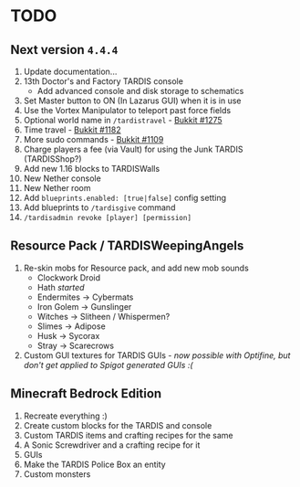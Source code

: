 # TODO

## Next version `4.4.4`
1. Update documentation...
2. 13th Doctor's and Factory TARDIS console
   * Add advanced console and disk storage to schematics
3. Set Master button to ON (In Lazarus GUI) when it is in use
4. Use the Vortex Manipulator to teleport past force fields
5. Optional world name in `/tardistravel` - [Bukkit #1275](https://dev.bukkit.org/projects/tardis/issues/1275)
6. Time travel - [Bukkit #1182](https://dev.bukkit.org/projects/tardis/issues/1182)
7. More sudo commands - [Bukkit #1109](https://dev.bukkit.org/projects/tardis/issues/1109)
8. Charge players a fee (via Vault) for using the Junk TARDIS (TARDISShop?)
9. Add new 1.16 blocks to TARDISWalls
10. New Nether console
11. New Nether room
12. Add `blueprints.enabled: [true|false]` config setting
13. Add blueprints to `/tardisgive` command
14. `/tardisadmin revoke [player] [permission]`

## Resource Pack / TARDISWeepingAngels
1. Re-skin mobs for Resource pack, and add new mob sounds
   * Clockwork Droid
   * Hath _started_
   * Endermites -> Cybermats
   * Iron Golem -> Gunslinger
   * Witches -> Slitheen / Whispermen?
   * Slimes -> Adipose
   * Husk -> Sycorax
   * Stray -> Scarecrows
2. Custom GUI textures for TARDIS GUIs - _now possible with Optifine, but don't get applied to Spigot generated GUIs :(_

## Minecraft Bedrock Edition
1. Recreate everything :)
2. Create custom blocks for the TARDIS and console
3. Custom TARDIS items and crafting recipes for the same
4. A Sonic Screwdriver and a crafting recipe for it
5. GUIs
6. Make the TARDIS Police Box an entity
7. Custom monsters
